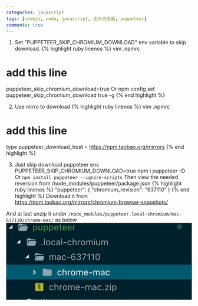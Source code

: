 ```yaml
---
categories: javascript
tags: [nodejs, node, javascript, 无头浏览器, puppeteer]
comments: true
---
```

1.  Set "PUPPETEER_SKIP_CHROMIUM_DOWNLOAD" env variable to skip download.
{% highlight ruby linenos %}
vim .npmrc
# add this line
puppeteer_skip_chromium_download=true
Or
npm config set puppeteer_skip_chromium_download true -g
{% end highlight %}

2. Use mirro to download
{% highlight ruby linenos %}
vim .npmrc
# add this line
type puppeteer_download_host = https://npm.taobao.org/mirrors
{% end highlight %}

3. Just skip download puppeteer
env PUPPETEER_SKIP_CHROMIUM_DOWNLOAD=true npm i puppeteer -D
Or 
`npm install puppeteer --ignore-scripts`
Then view the needed reversion from /node_modules/puppeteer/package.json
{% highlight ruby linenos %}
"puppeteer": {
  "chromium_revision": "637110"
}
{% end highlight %}
Download it from https://npm.taobao.org/mirrors/chromium-browser-snapshots/

And at last unzip it under `/node_modules/puppeteer.local-chromium/mac-637110/chrome-mac/` as below
![](/assets/images/puppeteer_path.jpg) 